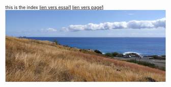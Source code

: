 this is the index
[lien vers essai1](/essai1.md)
[lien vers page1](dossier/page1.md)
![img](IMG_20210901_104200.jpg)
